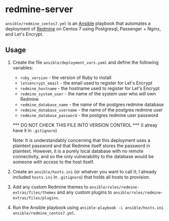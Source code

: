 # redmine-server

`ansible/redmine_centos7.yml` is an [Ansible](https://www.ansible.com/)
playbook that automates a deployment of [Redmine](http://www.redmine.org/)
on Centos 7 using Postgresql, Passenger + Nginx, and Let's Encrypt.

## Usage
1. Create the file `ansible/deployment_vars.yaml` and define the following
   variables:
   - `ruby_version` - the version of Ruby to install
   - `letsencrypt_email` - the email used to register for Let's Encrypt
   - `redmine_hostname` - the hostname used to register for Let's Encrypt
   - `redmine_system_user` - the name of the system user who will own Redmine
   - `redmine_database_name` - the name of the postgres redmine database
   - `redmine_database_username` - the name of the postgres redmine user
   - `redmine_database_password` - the postgres redmine user password
   
   *** DO NOT CHECK THIS FILE INTO VERSION CONTROL ***
   (I alreay have it in `.gitignore`)

   Note: It is understandably concerning that this deployment uses a plaintext
   password and that Redmine itself stores the password in plaintext. However,
   it is a purely local database with no remote connectivity, and so the only
   vulnerability to the database would be someone with access to the host
   itself.

2. Create an `ansible/hosts.ini` (or whatver you want to call it; I already
   included `hosts.ini` in `.gitignore`) that holds all hosts to provision.

3. Add any custom Redmine themes to `ansible/roles/redmine-extras/files/themes`
   and any custom plugins to `ansible/roles/redmine-extras/files/plugins`.

4. Run the Ansible playbook using `ansible-playbook -i ansible/hosts.ini
   ansible/redmine_centos7.yml`.
